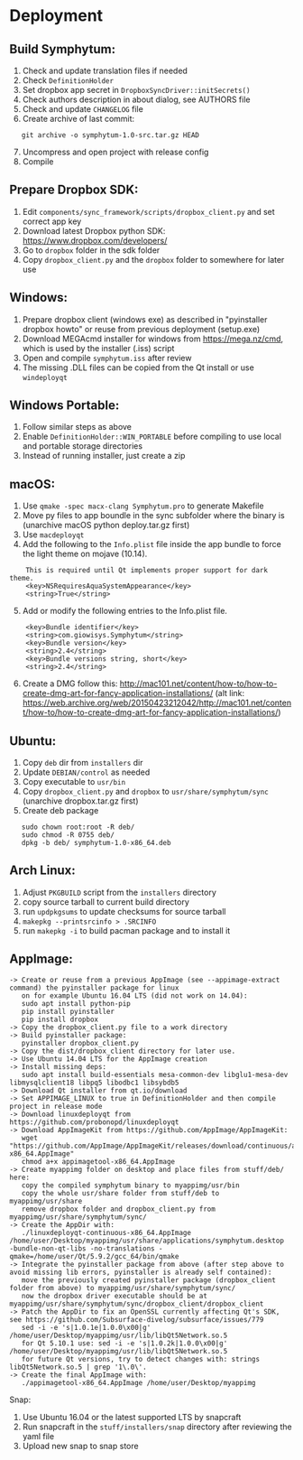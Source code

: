 Deployment
==========

Build Symphytum:
----------------

1. Check and update translation files if needed
2. Check `DefinitionHolder`
3. Set dropbox app secret in `DropboxSyncDriver::initSecrets()`
4. Check authors description in about dialog, see AUTHORS file
5. Check and update `CHANGELOG` file
6. Create archive of last commit:
```
   git archive -o symphytum-1.0-src.tar.gz HEAD
```
7. Uncompress and open project with release config
8. Compile

Prepare Dropbox SDK:
----------------
1. Edit `components/sync_framework/scripts/dropbox_client.py`
   and set correct app key
2. Download latest Dropbox python SDK:
   https://www.dropbox.com/developers/
4. Go to `dropbox` folder in the sdk folder
5. Copy `dropbox_client.py` and the `dropbox` folder to somewhere for later use

Windows:
----------------
1. Prepare dropbox client (windows exe) as described in "pyinstaller dropbox howto" or reuse from previous deployment (setup.exe)
2. Download MEGAcmd installer for windows from https://mega.nz/cmd, which is used by the installer (.iss) script
3. Open and compile `symphytum.iss` after review
4. The missing .DLL files can be copied from the Qt install or use `windeployqt`

Windows Portable:
----------------
1. Follow similar steps as above
2. Enable `DefinitionHolder::WIN_PORTABLE` before compiling to use local and portable storage directories
3. Instead of running installer, just create a zip

macOS:
----------------
1. Use `qmake -spec macx-clang Symphytum.pro` to generate Makefile
2. Move py files to app boundle in the sync subfolder where the binary is (unarchive macOS python deploy.tar.gz first)
3. Use `macdeployqt`
4. Add the following to the `Info.plist` file inside the app bundle to force the light theme on mojave (10.14).
```
    This is required until Qt implements proper support for dark theme.
    <key>NSRequiresAquaSystemAppearance</key>
    <string>True</string>
```
5. Add or modify the following entries to the Info.plist file.
```
    <key>Bundle identifier</key>
    <string>com.giowisys.Symphytum</string>
    <key>Bundle version</key>
    <string>2.4</string>
    <key>Bundle versions string, short</key>
    <string>2.4</string>
```
6. Create a DMG follow this: http://mac101.net/content/how-to/how-to-create-dmg-art-for-fancy-application-installations/
   (alt link: https://web.archive.org/web/20150423212042/http://mac101.net/content/how-to/how-to-create-dmg-art-for-fancy-application-installations/)

Ubuntu:
----------------
1. Copy `deb` dir from `installers` dir
2. Update `DEBIAN/control` as needed
3. Copy executable to `usr/bin`
4. Copy `dropbox_client.py` and `dropbox` to `usr/share/symphytum/sync` (unarchive dropbox.tar.gz first)
5. Create deb package
```
   sudo chown root:root -R deb/
   sudo chmod -R 0755 deb/
   dpkg -b deb/ symphytum-1.0-x86_64.deb
```

Arch Linux:
----------------
1. Adjust `PKGBUILD` script from the `installers` directory
2. copy source tarball to current build directory
3. run `updpkgsums` to update checksums for source tarball
4. `makepkg --printsrcinfo > .SRCINFO`
5. run `makepkg -i` to build pacman package and to install it

AppImage:
----------------
```
-> Create or reuse from a previous AppImage (see --appimage-extract command) the pyinstaller package for linux
   on for example Ubuntu 16.04 LTS (did not work on 14.04):
   sudo apt install python-pip
   pip install pyinstaller
   pip install dropbox
-> Copy the dropbox_client.py file to a work directory
-> Build pyinstaller package:
   pyinstaller dropbox_client.py
-> Copy the dist/dropbox_client directory for later use.
-> Use Ubuntu 14.04 LTS for the AppImage creation
-> Install missing deps:
   sudo apt install build-essentials mesa-common-dev libglu1-mesa-dev libmysqlclient18 libpq5 libodbc1 libsybdb5
-> Download Qt installer from qt.io/download
-> Set APPIMAGE_LINUX to true in DefinitionHolder and then compile project in release mode
-> Download linuxdeployqt from https://github.com/probonopd/linuxdeployqt
-> Download AppImageKit from https://github.com/AppImage/AppImageKit:
   wget "https://github.com/AppImage/AppImageKit/releases/download/continuous/appimagetool-x86_64.AppImage"
   chmod a+x appimagetool-x86_64.AppImage
-> Create myappimg folder on desktop and place files from stuff/deb/ here:
   copy the compiled symphytum binary to myappimg/usr/bin
   copy the whole usr/share folder from stuff/deb to myappimg/usr/share
   remove dropbox folder and dropbox_client.py from myappimg/usr/share/symphytum/sync/
-> Create the AppDir with:
   ./linuxdeployqt-continuous-x86_64.AppImage /home/user/Desktop/myappimg/usr/share/applications/symphytum.desktop  -bundle-non-qt-libs -no-translations -qmake=/home/user/Qt/5.9.2/gcc_64/bin/qmake
-> Integrate the pyinstaller package from above (after step above to avoid missing lib errors, pyinstaller is already self contained):
   move the previously created pyinstaller package (dropbox_client folder from above) to myappimg/usr/share/symphytum/sync/
   now the dropbox driver executable should be at myappimg/usr/share/symphytum/sync/dropbox_client/dropbox_client
-> Patch the AppDir to fix an OpenSSL currently affecting Qt's SDK, see https://github.com/Subsurface-divelog/subsurface/issues/779
   sed -i -e 's|1.0.1e|1.0.0\x00|g' /home/user/Desktop/myappimg/usr/lib/libQt5Network.so.5
   for Qt 5.10.1 use: sed -i -e 's|1.0.2k|1.0.0\x00|g' /home/user/Desktop/myappimg/usr/lib/libQt5Network.so.5
   for future Qt versions, try to detect changes with: strings libQt5Network.so.5 | grep '1\.0\'.
-> Create the final AppImage with:
   ./appimagetool-x86_64.AppImage /home/user/Desktop/myappimg
```

Snap:
1. Use Ubuntu 16.04 or the latest supported LTS by snapcraft
2. Run snapcraft in the `stuff/installers/snap` directory after reviewing the yaml file
3. Upload new snap to snap store
